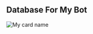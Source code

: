 ## Database For My Bot

![My card name](https://cardivo.vercel.app/api?name=SPARK%20-%20SHADOW&description=Hi,%20Welcome%20To%20Shadow-Bot%20Database%20❤&image=https://i.imgur.com/0OKNZ5G.jpeg?q=tbn:ANd9GcR7aMC3bf4bg4l_nhYS2Un9FXbFYcB4T83Shjk8xSUZDh_D61LFpzbpeqLW&s=10?v=4&backgroundColor=%23ecf0f1&instagram=_spark_shadow_&github=SPARK-SHADOW&)
